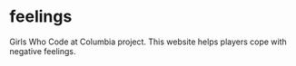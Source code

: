 # feelings
Girls Who Code at Columbia project. This website helps players cope with negative feelings. 
